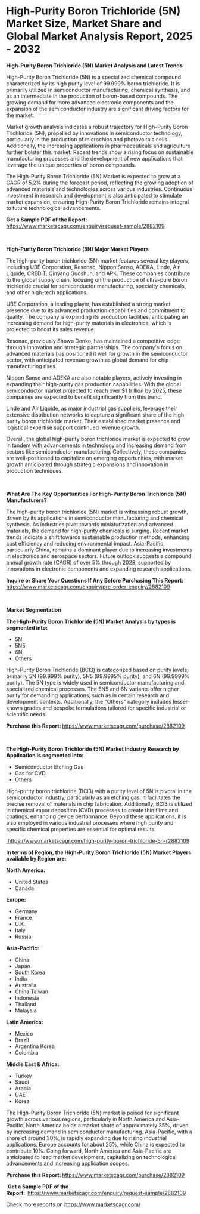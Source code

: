 <p><h1>High-Purity Boron Trichloride (5N)​ Market Size, Market Share and Global Market Analysis Report, 2025 - 2032</h1></p><p><strong>High-Purity Boron Trichloride (5N)​ Market Analysis and Latest Trends</strong></p>
<p><p>High-Purity Boron Trichloride (5N) is a specialized chemical compound characterized by its high purity level of 99.999% boron trichloride. It is primarily utilized in semiconductor manufacturing, chemical synthesis, and as an intermediate in the production of boron-based compounds. The growing demand for more advanced electronic components and the expansion of the semiconductor industry are significant driving factors for the market.</p><p>Market growth analysis indicates a robust trajectory for High-Purity Boron Trichloride (5N), propelled by innovations in semiconductor technology, particularly in the production of microchips and photovoltaic cells. Additionally, the increasing applications in pharmaceuticals and agriculture further bolster this market. Recent trends show a rising focus on sustainable manufacturing processes and the development of new applications that leverage the unique properties of boron compounds.</p><p>The High-Purity Boron Trichloride (5N) Market is expected to grow at a CAGR of 5.2% during the forecast period, reflecting the growing adoption of advanced materials and technologies across various industries. Continuous investment in research and development is also anticipated to stimulate market expansion, ensuring High-Purity Boron Trichloride remains integral to future technological advancements.</p></p>
<p><strong>Get a Sample PDF of the Report:&nbsp;</strong> <a href="https://www.marketscagr.com/enquiry/request-sample/2882109?utm_campaign=3266&utm_medium=2&utm_source=Github&utm_content=ia&utm_term=12032025&utm_id=high-purity-boron-trichloride-5n">https://www.marketscagr.com/enquiry/request-sample/2882109</a></p>
<p>&nbsp;</p>
<p><strong>High-Purity Boron Trichloride (5N)​ Major Market Players</strong></p>
<p><p>The high-purity boron trichloride (5N) market features several key players, including UBE Corporation, Resonac, Nippon Sanso, ADEKA, Linde, Air Liquide, CREDIT, Qinyang Guoshun, and APK. These companies contribute to the global supply chain, focusing on the production of ultra-pure boron trichloride crucial for semiconductor manufacturing, specialty chemicals, and other high-tech applications.</p><p>UBE Corporation, a leading player, has established a strong market presence due to its advanced production capabilities and commitment to quality. The company is expanding its production facilities, anticipating an increasing demand for high-purity materials in electronics, which is projected to boost its sales revenue.</p><p>Resonac, previously Showa Denko, has maintained a competitive edge through innovation and strategic partnerships. The company's focus on advanced materials has positioned it well for growth in the semiconductor sector, with anticipated revenue growth as global demand for chip manufacturing rises.</p><p>Nippon Sanso and ADEKA are also notable players, actively investing in expanding their high-purity gas production capabilities. With the global semiconductor market projected to reach over $1 trillion by 2025, these companies are expected to benefit significantly from this trend.</p><p>Linde and Air Liquide, as major industrial gas suppliers, leverage their extensive distribution networks to capture a significant share of the high-purity boron trichloride market. Their established market presence and logistical expertise support continued revenue growth.</p><p>Overall, the global high-purity boron trichloride market is expected to grow in tandem with advancements in technology and increasing demand from sectors like semiconductor manufacturing. Collectively, these companies are well-positioned to capitalize on emerging opportunities, with market growth anticipated through strategic expansions and innovation in production techniques.</p></p>
<p>&nbsp;</p>
<p><strong>What Are The Key Opportunities For High-Purity Boron Trichloride (5N)​ Manufacturers?</strong></p>
<p><p>The high-purity boron trichloride (5N) market is witnessing robust growth, driven by its applications in semiconductor manufacturing and chemical synthesis. As industries pivot towards miniaturization and advanced materials, the demand for high-purity chemicals is surging. Recent market trends indicate a shift towards sustainable production methods, enhancing cost efficiency and reducing environmental impact. Asia-Pacific, particularly China, remains a dominant player due to increasing investments in electronics and aerospace sectors. Future outlook suggests a compound annual growth rate (CAGR) of over 5% through 2028, supported by innovations in electronic components and expanding research applications.</p></p>
<p><strong>Inquire or Share Your Questions If Any Before Purchasing This Report:</strong> <a href="https://www.marketscagr.com/enquiry/pre-order-enquiry/2882109?utm_campaign=3266&utm_medium=2&utm_source=Github&utm_content=ia&utm_term=12032025&utm_id=high-purity-boron-trichloride-5n">https://www.marketscagr.com/enquiry/pre-order-enquiry/2882109</a></p>
<p>&nbsp;</p>
<p><strong>Market Segmentation</strong></p>
<p><strong>The High-Purity Boron Trichloride (5N)​ Market Analysis by types is segmented into:</strong></p>
<p><ul><li>5N</li><li>5N5</li><li>6N</li><li>Others</li></ul></p>
<p><p>High-Purity Boron Trichloride (BCl3) is categorized based on purity levels, primarily 5N (99.999% purity), 5N5 (99.9995% purity), and 6N (99.9999% purity). The 5N type is widely used in semiconductor manufacturing and specialized chemical processes. The 5N5 and 6N variants offer higher purity for demanding applications, such as in certain research and development contexts. Additionally, the "Others" category includes lesser-known grades and bespoke formulations tailored for specific industrial or scientific needs.</p></p>
<p><strong>Purchase this Report:&nbsp;</strong><a href="https://www.marketscagr.com/purchase/2882109?utm_campaign=3266&utm_medium=2&utm_source=Github&utm_content=ia&utm_term=12032025&utm_id=high-purity-boron-trichloride-5n">https://www.marketscagr.com/purchase/2882109</a></p>
<p>&nbsp;</p>
<p><strong>The High-Purity Boron Trichloride (5N)​ Market Industry Research by Application is segmented into:</strong></p>
<p><ul><li>Semiconductor Etching Gas</li><li>Gas for CVD</li><li>Others</li></ul></p>
<p><p>High-purity boron trichloride (BCl3) with a purity level of 5N is pivotal in the semiconductor industry, particularly as an etching gas. It facilitates the precise removal of materials in chip fabrication. Additionally, BCl3 is utilized in chemical vapor deposition (CVD) processes to create thin films and coatings, enhancing device performance. Beyond these applications, it is also employed in various industrial processes where high purity and specific chemical properties are essential for optimal results.</p></p>
<p><a href="https://www.marketscagr.com/high-purity-boron-trichloride-5n-r2882109?utm_campaign=3266&utm_medium=2&utm_source=Github&utm_content=ia&utm_term=12032025&utm_id=high-purity-boron-trichloride-5n">&nbsp;https://www.marketscagr.com/high-purity-boron-trichloride-5n-r2882109</a></p>
<p><strong>In terms of Region, the High-Purity Boron Trichloride (5N)​ Market Players available by Region are:</strong></p>
<p>
    <p> <strong> North America: </strong>
        <ul>
            <li>United States</li>
            <li>Canada</li>
        </ul>
        </p> 
    <p> <strong> Europe: </strong>
        <ul>
            <li>Germany</li>
            <li>France</li>
            <li>U.K.</li>
            <li>Italy</li>
            <li>Russia</li>
        </ul>
        </p> 
    <p> <strong> Asia-Pacific: </strong>
        <ul>
            <li>China</li>
            <li>Japan</li>
            <li>South Korea</li>
            <li>India</li>
            <li>Australia</li>
            <li>China Taiwan</li>
            <li>Indonesia</li>
            <li>Thailand</li>
            <li>Malaysia</li>
        </ul>
        </p> 
    <p> <strong> Latin America: </strong>
        <ul>
            <li>Mexico</li>
            <li>Brazil</li>
            <li>Argentina Korea</li>
            <li>Colombia</li>
        </ul>
        </p> 
    <p> <strong> Middle East & Africa: </strong>
        <ul>
            <li>Turkey</li>
            <li>Saudi</li>
            <li>Arabia</li>
            <li>UAE</li>
            <li>Korea</li>
        </ul>
    </p>
    </p>
<p><p>The High-Purity Boron Trichloride (5N) market is poised for significant growth across various regions, particularly in North America and Asia-Pacific. North America holds a market share of approximately 35%, driven by increasing demand in semiconductor manufacturing. Asia-Pacific, with a share of around 30%, is rapidly expanding due to rising industrial applications. Europe accounts for about 25%, while China is expected to contribute 10%. Going forward, North America and Asia-Pacific are anticipated to lead market development, capitalizing on technological advancements and increasing application scopes.</p></p>
<p><strong>Purchase this Report: </strong><a href="https://www.marketscagr.com/purchase/2882109?utm_campaign=3266&utm_medium=2&utm_source=Github&utm_content=ia&utm_term=12032025&utm_id=high-purity-boron-trichloride-5n">https://www.marketscagr.com/purchase/2882109</a></p>
<p>&nbsp;<strong>Get a Sample PDF of the Report:&nbsp;&nbsp;</strong><a href="https://www.marketscagr.com/enquiry/request-sample/2882109?utm_campaign=3266&utm_medium=2&utm_source=Github&utm_content=ia&utm_term=12032025&utm_id=high-purity-boron-trichloride-5n">https://www.marketscagr.com/enquiry/request-sample/2882109</a></p>
<p><strong></strong></p>
<p>Check more reports on <a href="https://www.marketscagr.com/?utm_campaign=3266&utm_medium=2&utm_source=Github&utm_content=ia&utm_term=12032025&utm_id=high-purity-boron-trichloride-5n">https://www.marketscagr.com/</a></p>
